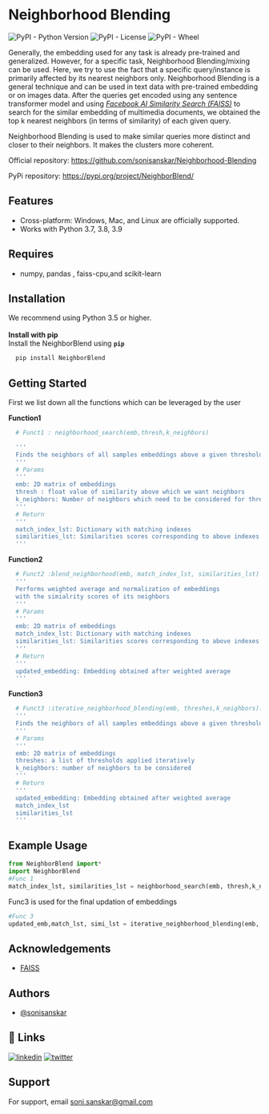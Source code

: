 
# Neighborhood Blending

![PyPI - Python Version](https://img.shields.io/pypi/pyversions/p)
![PyPI - License](https://img.shields.io/pypi/l/NeighborBlend)
![PyPI - Wheel](https://img.shields.io/pypi/wheel/NeighborBlend)



Generally, the embedding used for any task is already pre-trained and generalized. However, for a specific task, Neighborhood Blending/mixing can be used. Here, we try to use the fact that a specific query/instance is primarily affected by its nearest neighbors only. Neighborhood Blending is a general technique and can be used in text data with pre-trained embedding or on images data.
After the queries get encoded using any sentence transformer model and using [*Facebook AI Similarity Search (FAISS)*](https://github.com/facebookresearch/faiss) to search for the similar embedding of multimedia documents, we obtained the top k nearest neighbors (in terms of similarity) of each given query.

Neighborhood Blending is used to make similar queries more distinct and closer to their neighbors. It makes the clusters more coherent. 


Official repository: 
https://github.com/sonisanskar/Neighborhood-Blending

PyPi repository: https://pypi.org/project/NeighborBlend/

## Features
- Cross-platform: Windows, Mac, and Linux are officially supported.
- Works with Python 3.7, 3.8, 3.9

## Requires
- numpy, pandas , faiss-cpu,and scikit-learn

## Installation
We recommend using Python 3.5 or higher.
\
\
**Install with pip**\
Install the NeighborBlend using **`pip`**

```bash
  pip install NeighborBlend
```
## Getting Started
First we list down all the functions which can be leveraged by the user

**Function1**

```bash
  # Funct1 : neighborhood_search(emb,thresh,k_neighbors)

  '''
  Finds the neighbors of all samples embeddings above a given threshold 
  '''
  # Params
  '''
  emb: 2D matrix of embeddings
  thresh : float value of similarity above which we want neighbors
  k_neighbors: Number of neighbors which need to be considered for thresholding
  '''
  # Return
  '''
  match_index_lst: Dictionary with matching indexes
  similarities_lst: Similarities scores corresponding to above indexes
  '''
```

**Function2**
```bash
  # Funct2 :blend_neighborhood(emb, match_index_lst, similarities_lst)
  '''
  Performs weighted average and normalization of embeddings
  with the simialrity scores of its neighbors
  '''
  # Params
  '''
  emb: 2D matrix of embeddings
  match_index_lst: Dictionary with matching indexes
  similarities_lst: Similarities scores corresponding to above indexes
  '''
  # Return
  '''
  updated_embedding: Embedding obtained after weighted average
  '''
```

**Function3**
```bash
  # Funct3 :iterative_neighborhood_blending(emb, threshes,k_neighbors):
  '''
  Finds the neighbors of all samples embeddings above a given threshold and weighted average of the samles
  '''
  # Params
  '''
  emb: 2D matrix of embeddings
  threshes: a list of thresholds applied iteratively
  k_neighbors: number of neighbors to be considered
  '''
  # Return
  '''
  updated_embedding: Embedding obtained after weighted average
  match_index_lst
  similarities_lst
  '''
```





## Example Usage

````python
from NeighborBlend import*
import NeighborBlend
#Func 1
match_index_lst, similarities_lst = neighborhood_search(emb, thresh,k_neighbors)

````
Func3 is used for the final updation of embeddings

````python
#Func 3
updated_emb,match_lst, simi_lst = iterative_neighborhood_blending(emb, threshes,k_neighbors)

````


## Acknowledgements

 - [FAISS](https://github.com/facebookresearch/faiss)
 
## Authors

- [@sonisanskar](https://github.com/sonisanskar)


## 🔗 Links

[![linkedin](https://img.shields.io/badge/linkedin-0A66C2?style=for-the-badge&logo=linkedin&logoColor=white)](https://www.linkedin.com/in/sanskar-soni-6337a1196/)
[![twitter](https://img.shields.io/badge/twitter-1DA1F2?style=for-the-badge&logo=twitter&logoColor=white)](https://twitter.com/sanskar75030473)


## Support

For support, email soni.sanskar@gmail.com 

